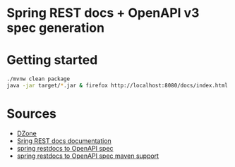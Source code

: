 # Spring REST docs + OpenAPI v3 spec generation

# Getting started

```bash
./mvnw clean package
java -jar target/*.jar & firefox http://localhost:8080/docs/index.html
```

# Sources

- [DZone](https://dzone.com/articles/spring-rest-docs-versus-springfox-swagger-for-api)
- [Sring REST docs documentation](https://docs.spring.io/spring-restdocs/docs/2.0.3.RELEASE/reference/html5/)
- [spring restdocs to OpenAPI spec](https://github.com/ePages-de/restdocs-api-spec)
- [spring restdocs to OpenAPI spec maven support](https://github.com/BerkleyTechnologyServices/restdocs-spec)